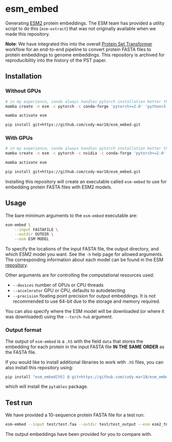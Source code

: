 # esm_embed

Generating [ESM2](https://github.com/facebookresearch/esm) protein embeddings. The ESM team has provided a utility script to do this (`esm-extract`) that was not originally available when we made this repository.

**Note**: We have integrated this into the overall [Protein Set Transformer](https://github.com/AnantharamanLab/protein_set_transformer) workflow for an end-to-end pipeline to convert protein FASTA files to protein embeddings to genome embeddings. This repository is archived for reproducibility into the history of the PST paper.

## Installation

### Without GPUs

```bash
# in my experience, conda always handles pytorch installation better than pip
mamba create -n esm -c pytorch -c conda-forge 'pytorch>=2.0' 'python<3.12' cpuonly

mamba activate esm

pip install git+https://github.com/cody-mar10/esm_embed.git
```

### With GPUs

```bash
# in my experience, conda always handles pytorch installation better than pip
mamba create -n esm -c pytorch -c nvidia -c conda-forge 'pytorch>=2.0' 'python<3.12' pytorch-cuda=11.8

mamba activate esm

pip install git+https://github.com/cody-mar10/esm_embed.git
```

Installing this repository will create an executable called `esm-embed` to use for embedding protein FASTA files with ESM2 models.

## Usage

The bare minimum arguments to the `esm-embed` executable are:

```bash
esm-embed \
    --input FASTAFILE \
    --outdir OUTDIR \
    --esm ESM MODEL
```

To specify the locations of the input FASTA file, the output directory, and which ESM2 model you want. See the `-h` help page for allowed arguments. The corresponding information about each model can be found in the ESM [repository](https://github.com/facebookresearch/esm?tab=readme-ov-file#available).

Other arguments are for controlling the computational resources used:

- `--devices` number of GPUs or CPU threads
- `--accelerator` GPU or CPU, defaults to autodetecting
- `--precision` floating point precision for output embeddings. It is not recommended to use 64-bit due to the storage and memory required.

You can also specify where the ESM model will be downloaded (or where it was downloaded) using the `--torch-hub` argument.

### Output format

The output of `esm-embed` is a `.h5` with the field `data` that stores the embedding for each protein in the input FASTA file **IN THE SAME ORDER** as the FASTA file.

If you would like to install additional libraries to work with `.h5` files, you can also install this repository using:

```bash
pip install "esm_embed[h5] @ git+https://github.com/cody-mar10/esm_embed.git"
```

which will install the `pytables` package.

## Test run

We have provided a 10-sequence protein FASTA file for a test run:

```bash
esm-embed --input test/test.faa --outdir test/test_output --esm esm2_t6_8M --torch-hub test
```

The output embeddings have been provided for you to compare with.
